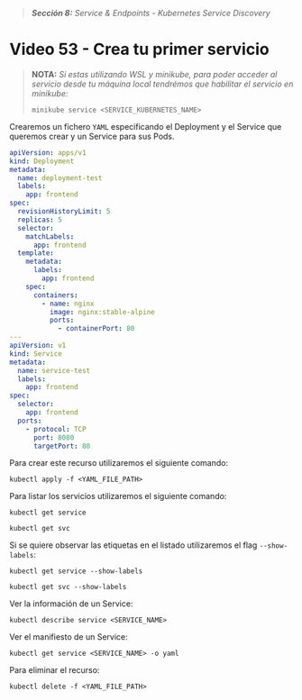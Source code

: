 > _**Sección 8:** Service & Endpoints - Kubernetes Service Discovery_

# Video 53 - Crea tu primer servicio

> **NOTA:** _Si estas utilizando WSL y minikube, para poder acceder al servicio desde tu máquina local tendrémos que habilitar el servicio en minikube:_
>
> ```shell
> minikube service <SERVICE_KUBERNETES_NAME>
> ```

Crearemos un fichero `YAML` especificando el Deployment y el Service que queremos crear y un Service para sus Pods.

```yaml
apiVersion: apps/v1
kind: Deployment
metadata:
  name: deployment-test
  labels:
    app: frontend
spec:
  revisionHistoryLimit: 5
  replicas: 5
  selector:
    matchLabels:
      app: frontend
  template:
    metadata:
      labels:
        app: frontend
    spec:
      containers:
        - name: nginx
          image: nginx:stable-alpine
          ports:
            - containerPort: 80
---
apiVersion: v1
kind: Service
metadata:
  name: service-test
  labels:
    app: frontend
spec:
  selector:
    app: frontend
  ports:
    - protocol: TCP
      port: 8080
      targetPort: 80
```

Para crear este recurso utilizaremos el siguiente comando:

```shell
kubectl apply -f <YAML_FILE_PATH>
```

Para listar los servicios utilizaremos el siguiente comando:

```shell
kubectl get service
```

```shell
kubectl get svc
```

Si se quiere observar las etiquetas en el listado utilizaremos el flag `--show-labels`:

```shell
kubectl get service --show-labels
```

```shell
kubectl get svc --show-labels
```

Ver la información de un Service:

```shell
kubectl describe service <SERVICE_NAME>
```

Ver el manifiesto de un Service:

```shell
kubectl get service <SERVICE_NAME> -o yaml
```

Para eliminar el recurso:

```shell
kubectl delete -f <YAML_FILE_PATH>
```